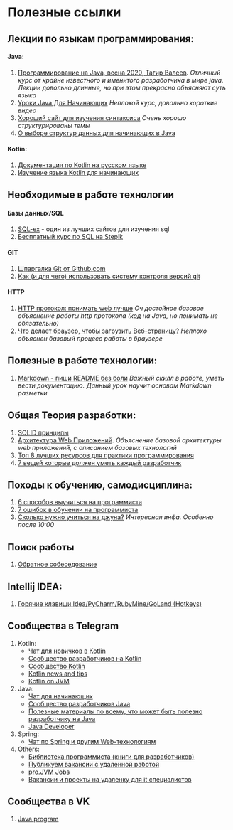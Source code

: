 # Полезные ссылки

## Лекции по языкам программирования:

#### Java:
1. [Программирование на Java, весна 2020, Тагир Валеев](https://www.youtube.com/watch?v=ygEo5LHHXSI&list=PLlb7e2G7aSpRZSRZxANkvpYC82BXUzCTY).
*Отличный курс от крайне известного и именитого разработчика в мире java. Лекции довольно длинные, но при этом прекрасно объясняют суть языка*
2. [Уроки Java Для Начинающих](https://www.youtube.com/watch?v=igYgzTW8Ois&list=PLatpBlqT9NV7EAuzH0cn91VtV7Bmr4NE_&index=6)
*Неплохой курс, довольно короткие видео*
3. [Хороший сайт для изучения синтаксиса](http://proglang.su/java)
*Очень хорошо структурированы темы*
4. [О выборе структур данных для начинающих в Java](https://m.habr.com/ru/post/339656/)
   
#### Kotlin:
1. [Документация по Kotlin на русском языке](https://kotlinlang.ru/)
2. [Изучение языка Kotlin для начинающих](https://www.youtube.com/watch?v=DjDL5cjLYwE&list=PL0lO_mIqDDFUP-pEWtX7mrnmoP4Hxxp6y)

## Необходимые в работе технологии

#### Базы данных/SQL
1. [SQL-ex](https://www.sql-ex.ru/?Lang=0) - один из лучших сайтов для изучения sql
2. [Бесплатный курс по SQL на Stepik](https://stepik.org/course/63054/promo) 

#### GIT
1. [Шпаргалка Git от Github.com](https://github.github.com/training-kit/downloads/ru/github-git-cheat-sheet/)
2. [Как (и для чего) использовать систему контроля версий git](https://www.youtube.com/watch?v=wvqiGJu3YmQ&list=PLsQAG1V_t58Cd5Anx_wJ7-KIzCA8SPOa1)

#### HTTP
1. [HTTP протокол: понимать web лучше](https://www.youtube.com/watch?v=C_QZtajkDf0)
*Оч достойное базовое объяснение работы http протокола (код на Java, но понимать не обязательно)*
2. [Что делает браузер, чтобы загрузить Веб-страницу?](https://www.youtube.com/watch?v=ylG8_d9Qk1U)
*Неплохо объяснен базовый процесс работы в браузере*

## Полезные в работе технологии:
1. [Markdown - пиши README без боли](https://www.youtube.com/watch?v=FFBTGdEMrQ4)
*Важный скилл в работе, уметь вести документацию. Данный урок научит основам Markdown разметки*

## Общая Теория разработки:
1. [SOLID принципы](https://www.youtube.com/playlist?list=PLmqFxxywkatQNWLG1IZYUhKoQrnuZHqaK)
2. [Архитектура Web Приложений](https://www.youtube.com/watch?v=9mZmc6a0tmM).
*Объяснение базовой архитектуры web приложений, с описанием базовых технологий*
3. [Топ 8 лучших ресурсов для практики программирования](https://habr.com/ru/post/414009/)
4. [7 вещей которые должен уметь каждый разработчик](https://www.youtube.com/watch?v=p8n4r17k-kk)

## Походы к обучению, самодисциплина:
1. [6 способов выучиться на программиста](https://www.youtube.com/watch?v=rSQsU_nxtKw)
2. [7 ошибок в обучении на программиста](https://www.youtube.com/watch?v=oH2RJNILkLs)
3. [Сколько нужно учиться на джуна?](https://www.youtube.com/watch?v=CjZAuJnA7pA)
*Интересная инфа. Особенно после 10:00*
   
## Поиск работы
1. [Обратное собеседование](https://github.com/kix/reverse-interview/blob/master/README.md)

## Intellij IDEA:
1. [Горячие клавиши Idea/PyCharm/RubyMine/GoLand (Hotkeys)](https://www.youtube.com/watch?v=lArM1o0SoMw)

## Сообщества в Telegram

1. Kotlin:
    - [Чат для новичков в Kotlin](https://t.me/kotlin_start)
    - [Сообщество разработчиков на Kotlin](https://t.me/kotlin_lang)
    - [Сообщество Kotlin](https://t.me/KotlinLangRu)
    - [Kotlin news and tips](https://t.me/TheDailyKotlin)
    - [Kotlin on JVM](https://t.me/kotlin_jvm)
2. Java:
    - [Чат для начинающих](https://t.me/javastart)
    - [Сообщество разработчиков Java](https://t.me/jvmchat)
    - [Полезные материалы по всему, что может быть полезно разработчику на Java](https://t.me/javaproglib)
    - [Java Developer](https://t.me/java_developer)
3. Spring:
    - [Чат по Spring и другим Web-технологиям](https://t.me/springframeworkio)
4. Others:
    - [Библиотека программиста (книги для разработчиков)](https://t.me/oproger)
    - [Публикуем вакансии с удаленной работой](https://t.me/remotelist)
    - [pro.JVM Jobs](https://t.me/jvmjobs)
    - [Вакансии и проекты на удаленку для it специалистов](https://t.me/Remoteit)
    
## Сообщества в VK
1. [Java program](https://vk.com/java_program)    
